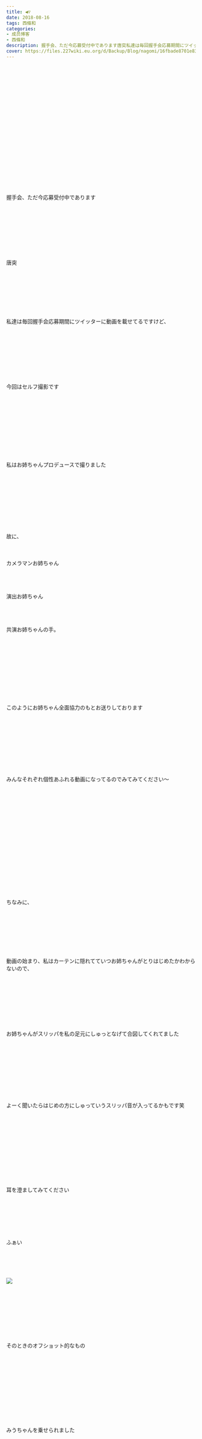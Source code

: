 ```yaml
---
title: ◀︎▽
date: 2018-08-16
tags: 西條和
categories: 
- 成员博客
- 西條和
description: 握手会、ただ今応募受付中であります唐突私達は毎回握手会応募期間にツイッターに動画を載せてるですけど、...
cover: https://files.227wiki.eu.org/d/Backup/Blog/nagomi/16fbade8701e83751028ea67681a9.jpg 
---
```

<div class="blog_detail__main">
<br/>
<br/>
<br/>
<br/>
<br/>
<br/>
<br/>
<br/>
<br/>
<br/>
<br/>
<br/>
<br/>
<br/>
<br/>
<br/>
<br/>
<br/>
<br/>
<br/>
握手会、ただ今応募受付中であります<br/>
<br/>
<br/>
<br/>
<br/>
<br/>
<br/>
<br/>
<br/>
<br/>
唐突<br/>
<br/>
<br/>
<br/>
<br/>
<br/>
<br/>
<br/>
<br/>
私達は毎回握手会応募期間にツイッターに動画を載せてるですけど、<br/>
<br/>
<br/>
<br/>
<br/>
<br/>
<br/>
<br/>
<br/>
<br/>
今回はセルフ撮影です<br/>
<br/>
<br/>
<br/>
<br/>
<br/>
<br/>
<br/>
<br/>
<br/>
<br/>
<br/>
私はお姉ちゃんプロデュースで撮りました<br/>
<br/>
<br/>
<br/>
<br/>
<br/>
<br/>
<br/>
<br/>
<br/>
<br/>
故に、<br/>
<br/>
<br/>
<br/>
カメラマンお姉ちゃん<br/>
<br/>
<br/>
<br/>
<br/>
演出お姉ちゃん<br/>
<br/>
<br/>
<br/>
<br/>
共演お姉ちゃんの手。<br/>
<br/>
<br/>
<br/>
<br/>
<br/>
<br/>
<br/>
<br/>
<br/>
<br/>
<br/>
このようにお姉ちゃん全面協力のもとお送りしております<br/>
<br/>
<br/>
<br/>
<br/>
<br/>
<br/>
<br/>
<br/>
<br/>
<br/>
みんなそれぞれ個性あふれる動画になってるのでみてみてください〜<br/>
<br/>
<br/>
<br/>
<br/>
<br/>
<br/>
<br/>
<br/>
<br/>
<br/>
<br/>
<br/>
<br/>
<br/>
<br/>
<br/>
<br/>
<br/>
ちなみに、<br/>
<br/>
<br/>
<br/>
<br/>
<br/>
<br/>
<br/>
<br/>
動画の始まり、私はカーテンに隠れてていつお姉ちゃんがとりはじめたかわからないので、<br/>
<br/>
<br/>
<br/>
<br/>
<br/>
<br/>
<br/>
<br/>
<br/>
お姉ちゃんがスリッパを私の足元にしゅっとなげて合図してくれてました<br/>
<br/>
<br/>
<br/>
<br/>
<br/>
<br/>
<br/>
<br/>
<br/>
<br/>
よーく聞いたらはじめの方にしゅっていうスリッパ音が入ってるかもです笑<br/>
<br/>
<br/>
<br/>
<br/>
<br/>
<br/>
<br/>
<br/>
<br/>
<br/>
<br/>
<br/>
耳を澄ましてみてください<br/>
<br/>
<br/>
<br/>
<br/>
<br/>
<br/>
<br/>
ふぁい<br/>
<br/>
<br/>
<br/>
<br/>
<br/>
<img src="https://files.227wiki.eu.org/d/Backup/Blog/nagomi/16fbade8701e83751028ea67681a9.jpg"><br/>
<br/>
<br/>
<br/>
<br/>
<br/>
<br/>
<br/>
<br/>
<br/>
そのときのオフショット的なもの<br/>
<br/>
<br/>
<br/>
<br/>
<br/>
<br/>
<br/>
<br/>
<br/>
<br/>
<br/>
<br/>
みうちゃんを乗せられました<br/>
<br/>
<br/>
<br/>
<br/>
<br/>
<br/>
<br/>
<br/>
<br/>
<br/>
<br/>
一回このまま喋ってといわれたんですけど流石に安定しなくて無理でした<br/>
<br/>
<br/>
<br/>
<br/>
<br/>
<br/>
<br/>
<br/>
<br/>
<br/>
<br/>
<br/>
みうちゃんとても軽いのでね、頭の上をするする滑ります<br/>
<br/>
<br/>
<br/>
<br/>
<br/>
<br/>
<br/>
<br/>
<br/>
<br/>
<br/>
<br/>
<br/>
<br/>
これを持ってる方、<br/>
<br/>
<br/>
<br/>
<br/>
<br/>
<br/>
<br/>
<br/>
ぜひ頭上へ。<br/>
<br/>
<br/>
<br/>
<br/>
<br/>
<br/>
<br/>
<br/>
<br/>
<br/>
<br/>
<br/>
<br/>
<br/>
<br/>
<br/>
おはなしたいむ<br/>
<br/>
<br/>
<br/>
<br/>
<br/>
◯海のすぐそばにお住みなんですね！ラフな格好で出歩けるっていいですよねっ東京だとなかなか難しいです汗<br/>
<br/>
<br/>
<br/>
<br/>
<br/>
◯逆転するきっかけ、なんだろ〜やっぱり前にかなえるに連れてってもらったくまさんのかき氷たべてからかな〜あれ以降かき氷欲がたかいですっ<br/>
<br/>
<br/>
<br/>
<br/>
◯20歳で好みって変わるんですね、ちょっと楽しみですっ！<br/>
フレンチクルーラー私もすきです〜いちごチョコがかかってるのがすきです♩<br/>
<br/>
<br/>
<br/>
<br/>
<br/>
◯すきなものはとことん好き、同じですね！<br/>
かき氷も正義ですね、東京のお家にはかき氷機がないので兵庫に帰ったらいっぱい作って食べようと思いますっ<br/>
<br/>
<br/>
<br/>
<br/>
<br/>
◯抹茶のかき氷、すっごい濃い緑ですね！<br/>
私も応援してくださる方のことだいすきです！！<br/>
雑誌もみてくださったんですね、ありがとうございます！お互い暑さには気をつけましょうっ<br/>
<br/>
<br/>
<br/>
<br/>
<br/>
<br/>
<br/>
◯1番食べたいドーナツはクリスピークリームドーナツの1番シンプルなやつです！最近全然たべれてないのです汗<br/>
スイカバーたべてみたい〜<br/>
ではな〜<br/>
<br/>
<br/>
<br/>
<br/>
<br/>
<br/>
◯クーラーで冷え冷えからのお布団くるまりは最高です！<br/>
台風に名前なんてついてるんですか？？私ならほつる。かな〜ちょっと小さめな台風。<br/>
<br/>
<br/>
<br/>
<br/>
<br/>
◯練乳は昔はかけない派だったんですけど最近はかけてみたい派です！<br/>
握手会はあんなラフな格好ではでれませぬっ<br/>
<br/>
<br/>
<br/>
<br/>
<br/>
◯声優グランプリチェックしてくれたんですね！ありがとうございます〜<br/>
結構たくさんアンケートも答えたのでゆっくり読んでもらえるの嬉しいです♩<br/>
<br/>
<br/>
<br/>
<br/>
<br/>
<br/>
◯おつなご〜<br/>
苦手なことも分類したり細かく見てみると気づくことも多いですよね、いろんな苦手なことがあっても辿っていくと結局同じところに行き着きます笑<br/>
<br/>
<br/>
<br/>
<br/>
<br/>
◯合宿って確かに夏休みってイメージありますね！演劇も合宿があるんですね！<br/>
わたしは何気に合宿行ったことないかもですっ<br/>
合宿頑張ってくださいね！そして夏を満喫してくださいっ<br/>
<br/>
<br/>
<br/>
<br/>
<br/>
<br/>
◯ちはるんは笛得意なんですね笑<br/>
ほんとにプレゼントびっくりしました！あんまり買えないけどすごく好きなブランドだったのでとても嬉しかったです！涼しくなったらたくさん着ますっ<br/>
<br/>
<br/>
<br/>
<br/>
<br/>
<br/>
◯ダイビングされるんですね！すごいアクティブでいいですね！<br/>
沖縄いいですね〜羨ましいですっ<br/>
楽しんできてください！<br/>
<br/>
<br/>
<br/>
<br/>
<br/>
◯なごちゃんでもいいですけど、和よび会った時もしてくださいよう〜<br/>
うまく反応はできませんが内心は嬉々しておりますえへ<br/>
<br/>
<br/>
<br/>
<br/>
<br/>
<br/>
◯普通でいいって言ってもらえてとても救われました。そう言ってくださる方がいるおかげで頑張ろうって思えます。<br/>
ほんとにありがとうございます…！<br/>
<br/>
<br/>
<br/>
<br/>
<br/>
<br/>
<br/>
◯シュガードーナツいいですよね！私もシンプルなのが好きです！あとはいちごチョコがかかってるやつならだいたいすきであります〜えへ<br/>
またあのTシャツ着てくれるんですか？嬉しいです！<br/>
<br/>
<br/>
<br/>
<br/>
<br/>
<br/>
<br/>
◯パーカー短パンはおそらくもうしませんっ<br/>
頑固はよく言われるので自覚しております…汗<br/>
正直に、尚且つ優しい人間になりたいです！<br/>
<br/>
<br/>
<br/>
<br/>
<br/>
◯声優グランプリ届いたんですか！よかったです〜<br/>
見ていただけで嬉しいです♩<br/>
<br/>
<br/>
<br/>
<br/>
◯細かく把握していくと自分のことをより知れていいですよね！<br/>
パーカー短パンの何年か前の私もきっと今とあんまり変わんないとおもいます笑<br/>
<br/>
<br/>
<br/>
<br/>
<br/>
◯メロン丸ごとクリームソーダ美味しそう〜！！食べてみたいですっ<br/>
撮られたものが雑誌とかに載るのは恥ずかしかったですがそう言ってもらえると嬉しいです♩<br/>
<br/>
<br/>
<br/>
<br/>
<br/>
<br/>
<br/>
<br/>
<br/>
<br/>
<br/>
<br/>
今日も読んでくださりありがとうございます<br/>
<br/>
<br/>
<br/>
<br/>
<br/>
<br/>
<br/>
<br/>
<br/>
<br/>
<br/>
西條和でした。<br/>
<br/>
<br/>
<br/>
<br/>
<br/>
<br/>
<br/>
<br/>
<br/>
麦の強い麦茶を飲みました<br/>
<br/>
<br/>
<br/>
<br/>
<br/>
<br/>
<br/>
私が唯一飲めるお茶、<br/>
<br/>
<br/>
<br/>
<br/>
<br/>
<br/>
麦茶です<br/>
<br/>
<br/>
<br/>
<br/>
<br/>
<br/>
<br/>
<br/>
<br/>
<br/>
<br/>
<br/>
<br/>
<br/>
<br/>
<br/>
麦は弱めが良し<br/>
<br/>
<br/>
<br/>
<br/>
<br/>
<br/>
<br/>
<br/>
<br/>
<br/>
おしまい。
<!--twitter-->

<!--//twitter-->
</img></div>